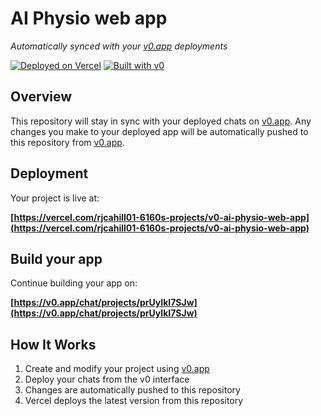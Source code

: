 # AI Physio web app

*Automatically synced with your [v0.app](https://v0.app) deployments*

[![Deployed on Vercel](https://img.shields.io/badge/Deployed%20on-Vercel-black?style=for-the-badge&logo=vercel)](https://vercel.com/rjcahill01-6160s-projects/v0-ai-physio-web-app)
[![Built with v0](https://img.shields.io/badge/Built%20with-v0.app-black?style=for-the-badge)](https://v0.app/chat/projects/prUyIkI7SJw)

## Overview

This repository will stay in sync with your deployed chats on [v0.app](https://v0.app).
Any changes you make to your deployed app will be automatically pushed to this repository from [v0.app](https://v0.app).

## Deployment

Your project is live at:

**[https://vercel.com/rjcahill01-6160s-projects/v0-ai-physio-web-app](https://vercel.com/rjcahill01-6160s-projects/v0-ai-physio-web-app)**

## Build your app

Continue building your app on:

**[https://v0.app/chat/projects/prUyIkI7SJw](https://v0.app/chat/projects/prUyIkI7SJw)**

## How It Works

1. Create and modify your project using [v0.app](https://v0.app)
2. Deploy your chats from the v0 interface
3. Changes are automatically pushed to this repository
4. Vercel deploys the latest version from this repository
